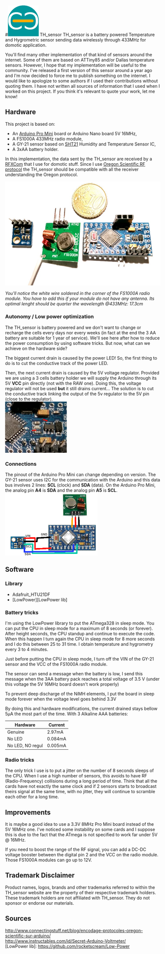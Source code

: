 #![Commance](/images/logo_commance.png) TH_sensor
TH_sensor is a battery powered Temperature and Hygrometric sensor sending data wirelessly through 433MHz for domotic application.

You'll find many other implementation of that kind of sensors around the internet. Some of them are based on ATTiny85 and/or Dallas temperature sensors. However, I hope that my implementation will be useful to the community. I've released a first version of this sensor around a year ago and I'm now decided to force me to publish something on the internet. I would like to apologize to some authors if I used their contributions without quoting them. I have not written all sources of information that I used when I worked on this project. If you think it's relevant to quote your work, let me know!

## Hardware
This project is based on:
- An [Arduino Pro Mini](https://www.arduino.cc/en/Main/ArduinoBoardProMini) board or Arduino Nano board 5V 16MHz,
- A FS1000A 433MHz radio module,
- A GY-21 sensor based on [SHT21](https://www.sensirion.com/fileadmin/user_upload/customers/sensirion/Dokumente/Humidity_Sensors/Sensirion_Humidity_Sensors_SHT21_Datasheet_V4.pdf) Humidity and Temperature Sensor IC,
- A 3xAA battery holder.

In this implementation, the data sent by the TH_sensor are received by a [RFXCom](http://www.rfxcom.com/epages/78165469.sf/en_GB/?ObjectPath=/Shops/78165469/Products/14103) that I use for domotic stuff. Since I use [Oregon Scientific RF protocol](http://wmrx00.sourceforge.net/Arduino/OregonScientific-RF-Protocols.pdf) the TH_sensor should be compatible with all the receiver understanding the Oregon protocol.

![Hardware involved](/images/photo_hardware1.jpg)

*You'll notice the white wire soldered in the corner of the FS1000A radio module. You have to add this if your module do not have any antenna. Its optimal lenght should be quarter the wavelength @433MHz: 17.3cm*
### Autonomy / Low power optimization
The TH_sensor is battery powered and we don't want to change or recharge the cells every days nor every weeks (in fact at the end the 3 AA battery are suitable for 1 year of service). We'll see here after how to reduce the power consumption by using software tricks. But now, what can we achieve on the hardware side?

The biggest current drain is caused by the power LED! So, the first thing to do is to cut the conductive track of the power LED.

Then, the next current drain is caused by the 5V voltage regulator. Provided we are using a 3 cells battery holder we will supply the Arduino through its 5V **VCC** pin directly (not with the RAW one). Doing this, the voltage regulator will not be used **but** it still drains current... The solution is to cut the conductive track linking the output of the 5v regulator to the 5V pin (close to the regulator).  
![details of tracks to cut](/images/zoom_cut.jpg)

### Connections
The pinout of the Arduino Pro Mini can change depending on version. The GY-21 sensor uses I2C for the communication with the Arduino and this data bus involves 2 lines: **SCL** (clock) and **SDA** (data). On the Arduino Pro Mini, the analog pin **A4** is **SDA** and the analog pin **A5** is **SCL**.  
![wiring](/images/wiring.png)

## Software
### Library
- Adafruit_HTU21DF
- [LowPower][LowPower lib]

### Battery tricks

I'm using the LowPower library to put the ATmega328 in sleep mode. You can put the CPU in sleep mode for a maximum of 8 seconds (or forever). After height seconds, the CPU standup and continue to execute the code. When this happen I turn again the CPU in sleep mode for 8 more seconds and I do this between 25 to 31 time. I obtain temperature and hygrometry every 3 to 4 minutes.

Just before putting the CPU in sleep mode, I turn off the VIN of the GY-21 sensor and the VCC of the FS1000A radio module.

The sensor can send a message when the battery is low, I send this message when the 3AA battery pack reaches a total voltage of 3.5 V (under this voltage the 5V 16MHz board doesn't work properly)

To prevent deep discharge of the NiMH elements, I put the board in sleep mode forever when the voltage level goes behind 3.3V

By doing this and hardware modifications, the current drained stays bellow 5µA the most part of the time.
With 3 Alkaline AAA batteries:

| Hardware  | Current  |
|---|---|
| Genuine  | 2.97mA  |
| No LED  | 0.084mA  |
| No LED, NO regul  | 0.005mA  |

### Radio tricks

The only trick I use is to put a jitter on the number of 8 seconds sleeps of the CPU. When I use a high number of sensors, this avoids to have RF (Radio-Frequency) collisions during a long period of time. 
Think that all the cards have not exactly the same clock and if 2 sensors starts to broadcast theirs signal at the same time, with no jitter, they will continue to scramble each other for a long time.


## Improvements
It is maybe a good idea to use a 3.3V 8MHz Pro Mini board instead of the 5V 16MHz one. I've noticed some instability on some cards and I suppose this is due to the fact that the ATmega is not specified to work far under 5V @ 16MHz.

If you need to boost the range of the RF signal, you can add a DC-DC voltage booster between the digital pin 2 and the VCC on the radio module. Those FS1000A modules can go up to 12V.


## Trademark Disclaimer

Product names, logos, brands and other trademarks referred to within the TH_sensor website are the property of their respective trademark holders. These trademark holders are not affiliated with TH_sensor. They do not sponsor or endorse our materials.

## Sources
http://www.connectingstuff.net/blog/encodage-protocoles-oregon-scientific-sur-arduino/  
http://www.instructables.com/id/Secret-Arduino-Voltmeter/  
[LowPower lib]: https://github.com/rocketscream/Low-Power  
